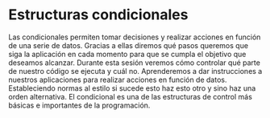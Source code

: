 # Estructuras condicionales

Las condicionales permiten tomar decisiones y realizar acciones en función de una serie de datos. Gracias a ellas diremos qué pasos queremos que siga la aplicación en cada
momento para que se cumpla el objetivo que deseamos alcanzar. Durante esta sesión veremos cómo controlar qué parte de nuestro código se ejecuta y cuál no. Aprenderemos 
a dar instrucciones a nuestros aplicaciones para realizar acciones en función de datos. Estableciendo normas al estilo si sucede esto haz esto otro y sino haz una orden
alternativa. El condicional es una de las estructuras de control más básicas e importantes de la programación.
